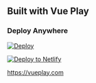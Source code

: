 ## Built with Vue Play

### Deploy Anywhere

[![Deploy](https://www.herokucdn.com/deploy/button.svg)](https://heroku.com/deploy?template=https://github.com/owner/repo)

[![Deploy to Netlify](https://www.netlify.com/img/deploy/button.svg)](https://app.netlify.com/start/deploy?repository=https://github.com/owner/repo&utm_source=github&utm_medium=nextstarter-cs&utm_campaign=devex-cs)

https://vueplay.com